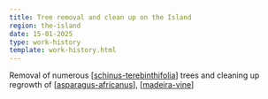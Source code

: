 ```yaml
---
title: Tree removal and clean up on the Island
region: the-island
date: 15-01-2025
type: work-history
template: work-history.html
---
```


Removal of numerous [[schinus-terebinthifolia]] trees and cleaning up regrowth of [[asparagus-africanus]], [[madeira-vine]]


[//begin]: # "Autogenerated link references for markdown compatibility"
[schinus-terebinthifolia]: ../../plants/schinus-terebinthifolia "Schinus Terebinthifolia (Brazilian pepper tree)"
[asparagus-africanus]: ../../plants/asparagus-africanus "Asparagus africanus (Climbing asparagus fern)"
[madeira-vine]: ../../plants/madeira-vine "Madeira vine (Anredera cordifolia)"
[//end]: # "Autogenerated link references"